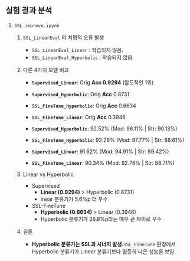 ## 실험 결과 분석

1. `SSL_improve.ipynb`
    1. `SSL_LinearEval` 의 치명적 오류 발생
        - `SSL_LinearEval_Linear` : 학습되지 않음.
        - `SSL_LinearEval_Hyperbolic` : 학습되지 않음.
        
    2. 다른 4가지 모델 비교
        - **`Supervised_Linear`**: Orig **Acc 0.9294** (압도적인 1위)
        - **`Supervised_Hyperbolic`**: Orig **Acc** 0.8731
        - **`SSL_FineTune_Hyperbolic`**: Orig **Acc** 0.6634
        - **`SSL_FineTune_Linear`**: Orig **Acc** 0.3946
        
        - **`Supervised_Hyperbolic`**: 92.52% (Mod: 96.11% | Str: 90.13%)
        - **`SSL_FineTune_Hyperbolic`**: 92.28% (Mod: 97.77% | Str: 88.61%)
        - **`Supervised_Linear`**: 91.62% (Mod: 94.91% | Str: 89.42%)
        - **`SSL_FineTune_Linear`**: 90.34% (Mod: 92.78% | Str: 88.71%)
        
    3. Linear vs Hyperbolic
        - Supervised
            - **Linear (0.9294)** > Hyperbolic (0.8731)
            - inear 분류기가 5.6%p 더 우수
        - SSL-FineTune
            - **Hyperbolic (0.6634)** > Linear (0.3946)
            - Hyperbolic 분류기가 26.8%p라는 매우 큰 차이로 우수
            
    4. 결론
        - **Hyperbolic 분류기는 SSL과 시너지 발생.**`SSL_FineTune` 환경에서 Hyperbolic 분류기가 Linear 분류기보다 월등히 나은 성능을 보임.